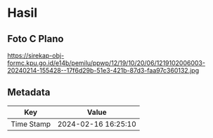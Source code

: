# Hasil

## Foto C Plano

https://sirekap-obj-formc.kpu.go.id/e14b/pemilu/ppwp/12/19/10/20/06/1219102006003-20240214-155428--17f6d29b-51e3-421b-87d3-faa97c360132.jpg


## Metadata

| Key        | Value               |
| ---------- | ------------------- |
| Time Stamp | 2024-02-16 16:25:10 |



